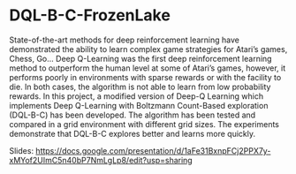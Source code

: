 # DQL-B-C-FrozenLake

State-of-the-art methods for deep reinforcement learning have demonstrated the
ability to learn complex game strategies for Atari’s games, Chess, Go... Deep
Q-Learning was the first deep reinforcement learning method to outperform
the human level at some of Atari’s games, however, it performs poorly in
environments with sparse rewards or with the facility to die. In both cases, the
algorithm is not able to learn from low probability rewards.
In this project, a modified version of Deep-Q Learning which implements Deep
Q-Learning with Boltzmann Count-Based exploration (DQL-B-C) has been
developed. The algorithm has been tested and compared in a grid environment
with different grid sizes. The experiments demonstrate that DQL-B-C explores
better and learns more quickly.

Slides: https://docs.google.com/presentation/d/1aFe31BxnpFCj2PPX7y-xMYof2UImC5n40bP7NmLgLp8/edit?usp=sharing


